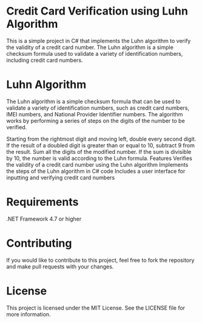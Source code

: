 # Credit Card Verification using Luhn Algorithm
This is a simple project in C# that implements the Luhn algorithm to verify the validity of a credit card number. The Luhn algorithm is a simple checksum formula used to validate a variety of identification numbers, including credit card numbers.

# Luhn Algorithm
The Luhn algorithm is a simple checksum formula that can be used to validate a variety of identification numbers, such as credit card numbers, IMEI numbers, and National Provider Identifier numbers. The algorithm works by performing a series of steps on the digits of the number to be verified.

Starting from the rightmost digit and moving left, double every second digit.
If the result of a doubled digit is greater than or equal to 10, subtract 9 from the result.
Sum all the digits of the modified number.
If the sum is divisible by 10, the number is valid according to the Luhn formula.
Features
Verifies the validity of a credit card number using the Luhn algorithm
Implements the steps of the Luhn algorithm in C# code
Includes a user interface for inputting and verifying credit card numbers

# Requirements
.NET Framework 4.7 or higher


# Contributing
If you would like to contribute to this project, feel free to fork the repository and make pull requests with your changes.

# License
This project is licensed under the MIT License. See the LICENSE file for more information.
